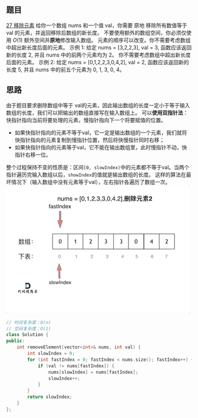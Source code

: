 ## 题目
[27 移除元素](https://leetcode-cn.com/problems/remove-element/)
给你一个数组 nums 和一个值 val，你需要 原地 移除所有数值等于 val 的元素，并返回移除后数组的新长度。
不要使用额外的数组空间，你必须仅使用 $O(1)$ 额外空间并**原地**修改输入数组。
元素的顺序可以改变。你不需要考虑数组中超出新长度后面的元素。
示例 1: 给定 nums = [3,2,2,3], val = 3, 函数应该返回新的长度 2, 并且 nums 中的前两个元素均为 2。 你不需要考虑数组中超出新长度后面的元素。
示例 2: 给定 nums = [0,1,2,2,3,0,4,2], val = 2, 函数应该返回新的长度 5, 并且 nums 中的前五个元素为 0, 1, 3, 0, 4。
## 思路
由于题目要求删除数组中等于 val的元素，因此输出数组的长度一定小于等于输入数组的长度，我们可以把输出的数组直接写在输入数组上。
可以**使用双指针法**：快指针指向当前将要处理的元素，慢指针指向下一个将要赋值的位置。

- 如果快指针指向的元素不等于val，它一定是输出数组的一个元素，我们就将快指针指向的元素复制到慢指针位置，然后将快慢指针同时右移；
- 如果快指针指向的元素等于val，它不能在输出数组里，此时慢指针不动，快指针右移一位。

整个过程保持不变的性质是：区间`[0, slowIndex)`中的元素都不等于val。当两个指针遍历完输入数组以后，`showIndex`的值就是输出数组的长度。
这样的算法在最坏情况下（输入数组中没有元素等于val），左右指针各遍历了数组一次。
![](leetcode27.assets/1644934703661-60e8d363-5bb9-42c4-a9d1-09c019cac0bf.gif)
```cpp
// 时间复杂度：O(n)
// 空间复杂度：O(1)
class Solution {
public:
    int removeElement(vector<int>& nums, int val) {
        int slowIndex = 0;
        for (int fastIndex = 0; fastIndex < nums.size(); fastIndex++) {
            if (val != nums[fastIndex]) {
                nums[slowIndex] = nums[fastIndex];
                slowIndex++;
            }
        }
        return slowIndex;
    }
};
```


